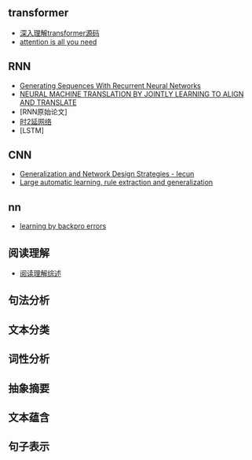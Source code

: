 
## transformer
- [深入理解transformer源码](https://blog.csdn.net/zhaojc1995/article/details/109276945)
- [attention is all you need]()
## RNN
- [Generating Sequences With Recurrent Neural Networks](https://arxiv.org/abs/1308.0850)
- [NEURAL MACHINE TRANSLATION BY JOINTLY LEARNING TO ALIGN AND TRANSLATE](https://arxiv.org/pdf/1409.0473.pdf)
- [RNN原始论文]
- [时2延网络](https://sci-hub.mksa.top/10.1016/0893-6080(90)90044-l)
- [LSTM]
## CNN
- [Generalization and Network Design Strategies - lecun](http://citeseerx.ist.psu.edu/viewdoc/download;jsessionid=FFC68D55B6C24229FF3D33D0891ED180?doi=10.1.1.476.479&rep=rep1&type=pdf) 
- [Large automatic learning, rule extraction and generalization](https://www.researchgate.net/profile/Sara-Solla/publication/246649513_Large_Automatic_Learning_Rule_Extraction_and_Generalisation/links/54295b1f0cf26120b7b6059e/Large-Automatic-Learning-Rule-Extraction-and-Generalisation.pdf)
## nn
- [learning by backpro errors]()
## 阅读理解
- [阅读理解综述](https://blog.csdn.net/stay_foolish12/article/details/91049154?)
## 句法分析
## 文本分类
## 词性分析
## 抽象摘要
## 文本蕴含
## 句子表示
